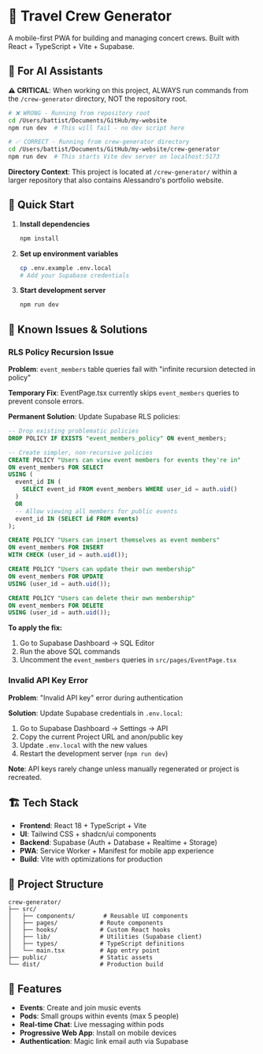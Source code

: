# 🎵 Travel Crew Generator

A mobile-first PWA for building and managing concert crews. Built with React + TypeScript + Vite + Supabase.

## 🤖 For AI Assistants

**⚠️ CRITICAL**: When working on this project, ALWAYS run commands from the `/crew-generator` directory, NOT the repository root.

```bash
# ❌ WRONG - Running from repository root
cd /Users/battist/Documents/GitHub/my-website
npm run dev  # This will fail - no dev script here

# ✅ CORRECT - Running from crew-generator directory  
cd /Users/battist/Documents/GitHub/my-website/crew-generator
npm run dev  # This starts Vite dev server on localhost:5173
```

**Directory Context**: This project is located at `/crew-generator/` within a larger repository that also contains Alessandro's portfolio website.

## 🚀 Quick Start

1. **Install dependencies**
   ```bash
   npm install
   ```

2. **Set up environment variables**
   ```bash
   cp .env.example .env.local
   # Add your Supabase credentials
   ```

3. **Start development server**
   ```bash
   npm run dev
   ```

## 🔧 Known Issues & Solutions

### RLS Policy Recursion Issue

**Problem**: `event_members` table queries fail with "infinite recursion detected in policy"

**Temporary Fix**: EventPage.tsx currently skips `event_members` queries to prevent console errors.

**Permanent Solution**: Update Supabase RLS policies:

```sql
-- Drop existing problematic policies
DROP POLICY IF EXISTS "event_members_policy" ON event_members;

-- Create simpler, non-recursive policies
CREATE POLICY "Users can view event members for events they're in" 
ON event_members FOR SELECT
USING (
  event_id IN (
    SELECT event_id FROM event_members WHERE user_id = auth.uid()
  )
  OR 
  -- Allow viewing all members for public events
  event_id IN (SELECT id FROM events)
);

CREATE POLICY "Users can insert themselves as event members" 
ON event_members FOR INSERT
WITH CHECK (user_id = auth.uid());

CREATE POLICY "Users can update their own membership" 
ON event_members FOR UPDATE
USING (user_id = auth.uid());

CREATE POLICY "Users can delete their own membership" 
ON event_members FOR DELETE
USING (user_id = auth.uid());
```

**To apply the fix:**
1. Go to Supabase Dashboard → SQL Editor
2. Run the above SQL commands
3. Uncomment the `event_members` queries in `src/pages/EventPage.tsx`

### Invalid API Key Error

**Problem**: "Invalid API key" error during authentication

**Solution**: Update Supabase credentials in `.env.local`:
1. Go to Supabase Dashboard → Settings → API
2. Copy the current Project URL and anon/public key
3. Update `.env.local` with the new values
4. Restart the development server (`npm run dev`)

**Note**: API keys rarely change unless manually regenerated or project is recreated.

## 🏗️ Tech Stack

- **Frontend**: React 18 + TypeScript + Vite
- **UI**: Tailwind CSS + shadcn/ui components
- **Backend**: Supabase (Auth + Database + Realtime + Storage)
- **PWA**: Service Worker + Manifest for mobile app experience
- **Build**: Vite with optimizations for production

## 📁 Project Structure

```
crew-generator/
├── src/
│   ├── components/        # Reusable UI components
│   ├── pages/            # Route components
│   ├── hooks/            # Custom React hooks
│   ├── lib/              # Utilities (Supabase client)
│   ├── types/            # TypeScript definitions
│   └── main.tsx          # App entry point
├── public/               # Static assets
└── dist/                 # Production build
```

## 🎯 Features

- **Events**: Create and join music events
- **Pods**: Small groups within events (max 5 people)
- **Real-time Chat**: Live messaging within pods
- **Progressive Web App**: Install on mobile devices
- **Authentication**: Magic link email auth via Supabase
